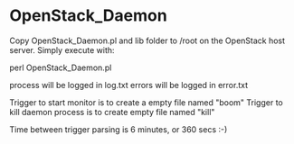 OpenStack_Daemon
================

Copy OpenStack_Daemon.pl and lib folder to /root on the OpenStack host server. 
Simply execute with:

perl OpenStack_Daemon.pl

process will be logged in log.txt
errors will be logged in error.txt

Trigger to start monitor is to create a empty file named "boom"
Trigger to kill daemon process is to create empty file named "kill"

Time between trigger parsing is 6 minutes, or 360 secs :-)
